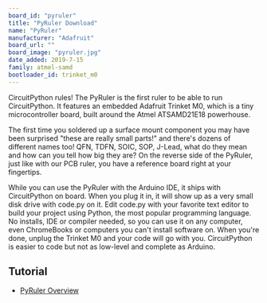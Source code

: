 ```yaml
---
board_id: "pyruler"
title: "PyRuler Download"
name: "PyRuler"
manufacturer: "Adafruit"
board_url: ""
board_image: "pyruler.jpg"
date_added: 2019-7-15
family: atmel-samd
bootloader_id: trinket_m0
---
```


CircuitPython rules! The PyRuler is the first ruler to be able to run CircuitPython. It features an embedded Adafruit Trinket M0, which is a tiny microcontroller board, built around the Atmel ATSAMD21E18 powerhouse. 

The first time you soldered up a surface mount component you may have been surprised "these are really small parts!" and there's dozens of different names too! QFN, TDFN, SOIC, SOP, J-Lead, what do they mean and how can you tell how big they are? On the reverse side of the PyRuler, just like with our PCB ruler, you have a reference board right at your fingertips.

While you can use the PyRuler with the Arduino IDE, it ships with CircuitPython on board. When you plug it in, it will show up as a very small disk drive with code.py on it. Edit code.py with your favorite text editor to build your project using Python, the most popular programming language. No installs, IDE or compiler needed, so you can use it on any computer, even ChromeBooks or computers you can't install software on. When you're done, unplug the Trinket M0 and your code will go with you. CircuitPython is easier to code but not as low-level and complete as Arduino.

## Tutorial

- [PyRuler Overview](https://learn.adafruit.com/adafruit-pyruler)
